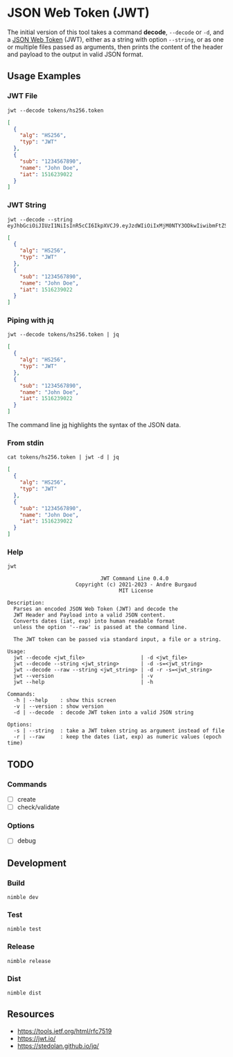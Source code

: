 # JSON Web Token (JWT)

The initial version of this tool takes a command **decode**, `--decode` or `-d`, and a [JSON Web Token](https://jwt.io/) (JWT), either as a string with option `--string`, or as one or multiple files passed as arguments, then prints the content of the header and payload to the output in valid JSON format.

## Usage Examples

### JWT File

```
jwt --decode tokens/hs256.token
```
```json
[
  {
    "alg": "HS256",
    "typ": "JWT"
  },
  {
    "sub": "1234567890",
    "name": "John Doe",
    "iat": 1516239022
  }
]
```

### JWT String

```
jwt --decode --string eyJhbGciOiJIUzI1NiIsInR5cCI6IkpXVCJ9.eyJzdWIiOiIxMjM0NTY3ODkwIiwibmFtZSI6IkpvaG4gRG9lIiwiaWF0IjoxNTE2MjM5MDIyfQ.SflKxwRJSMeKKF2QT4fwpMeJf36POk6yJV_adQssw5c
```
```json
[
  {
    "alg": "HS256",
    "typ": "JWT"
  },
  {
    "sub": "1234567890",
    "name": "John Doe",
    "iat": 1516239022
  }
]
```

### Piping with jq

```
jwt --decode tokens/hs256.token | jq
```
```json
[
  {
    "alg": "HS256",
    "typ": "JWT"
  },
  {
    "sub": "1234567890",
    "name": "John Doe",
    "iat": 1516239022
  }
]
```

The command line [jq](https://stedolan.github.io/jq/) highlights the syntax of the JSON data.

### From stdin

```
cat tokens/hs256.token | jwt -d | jq
```
```json
[
  {
    "alg": "HS256",
    "typ": "JWT"
  },
  {
    "sub": "1234567890",
    "name": "John Doe",
    "iat": 1516239022
  }
]
```

### Help

```
jwt
```
```
                              JWT Command Line 0.4.0
                      Copyright (c) 2021-2023 - Andre Burgaud
                                    MIT License

Description:
  Parses an encoded JSON Web Token (JWT) and decode the
  JWT Header and Payload into a valid JSON content.
  Converts dates (iat, exp) into human readable format
  unless the option '--raw' is passed at the command line.

  The JWT token can be passed via standard input, a file or a string.

Usage:
  jwt --decode <jwt_file>                  | -d <jwt_file>
  jwt --decode --string <jwt_string>       | -d -s=<jwt_string>
  jwt --decode --raw --string <jwt_string> | -d -r -s=<jwt_string>
  jwt --version                            | -v
  jwt --help                               | -h

Commands:
  -h | --help    : show this screen
  -v | --version : show version
  -d | --decode  : decode JWT token into a valid JSON string

Options:
  -s | --string  : take a JWT token string as argument instead of file
  -r | --raw     : keep the dates (iat, exp) as numeric values (epoch time)
```

## TODO

### Commands

- [ ] create
- [ ] check/validate

### Options

- [ ] debug

## Development

### Build

```
nimble dev
```

### Test

```
nimble test
```

### Release

```
nimble release
```

### Dist

```
nimble dist
```

## Resources

* https://tools.ietf.org/html/rfc7519
* https://jwt.io/
* https://stedolan.github.io/jq/